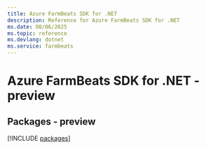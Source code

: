 ```yaml
---
title: Azure FarmBeats SDK for .NET
description: Reference for Azure FarmBeats SDK for .NET
ms.date: 08/06/2025
ms.topic: reference
ms.devlang: dotnet
ms.service: farmbeats
---
```

# Azure FarmBeats SDK for .NET - preview
## Packages - preview
[!INCLUDE [packages](farmbeats-index.md)]